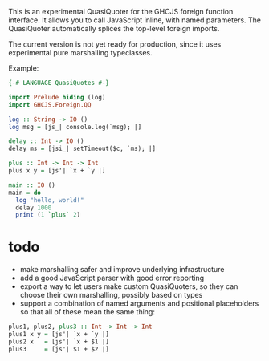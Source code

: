 This is an experimental QuasiQuoter for the GHCJS foreign function interface. It allows
you to call JavaScript inline, with named parameters. The QuasiQuoter automatically
splices the top-level foreign imports.

The current version is not yet ready for production, since it uses experimental
pure marshalling typeclasses.

Example:

```haskell
{-# LANGUAGE QuasiQuotes #-}

import Prelude hiding (log)
import GHCJS.Foreign.QQ

log :: String -> IO ()
log msg = [js_| console.log(`msg); |]

delay :: Int -> IO ()
delay ms = [jsi_| setTimeout($c, `ms); |]

plus :: Int -> Int -> Int
plus x y = [js'| `x + `y |]

main :: IO ()
main = do
  log "hello, world!"
  delay 1000
  print (1 `plus` 2)
```

# todo

- make marshalling safer and improve underlying infrastructure
- add a good JavaScript parser with good error reporting
- export a way to let users make custom QuasiQuoters, so they can choose their own marshalling, possibly based on types
- support a combination of named arguments and positional placeholders so that all of these mean the same thing:

```haskell
plus1, plus2, plus3 :: Int -> Int -> Int
plus1 x y = [js'| `x + `y |]
plus2 x   = [js'| `x + $1 |]
plus3     = [js'| $1 + $2 |]
```

